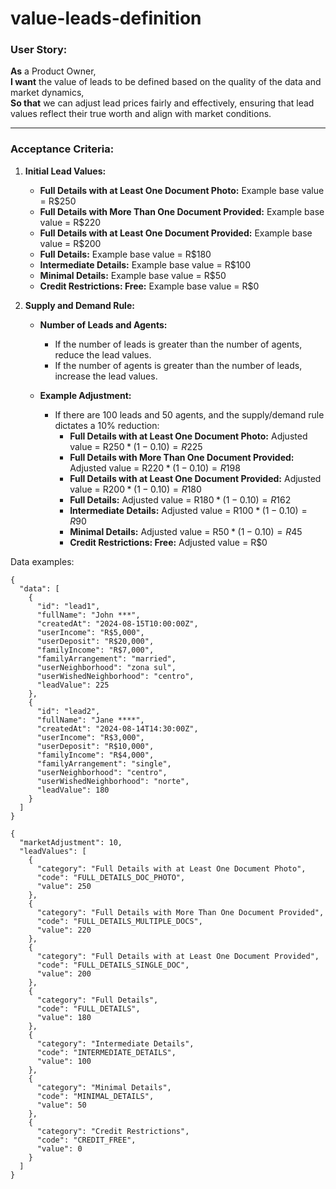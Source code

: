 # value-leads-definition

### **User Story:**

**As** a Product Owner,  
**I want** the value of leads to be defined based on the quality of the data and market dynamics,  
**So that** we can adjust lead prices fairly and effectively, ensuring that lead values reflect their true worth and align with market conditions.

---

### **Acceptance Criteria:**

1. **Initial Lead Values:**
   - **Full Details with at Least One Document Photo:** Example base value = R$250
   - **Full Details with More Than One Document Provided:** Example base value = R$220
   - **Full Details with at Least One Document Provided:** Example base value = R$200
   - **Full Details:** Example base value = R$180
   - **Intermediate Details:** Example base value = R$100
   - **Minimal Details:** Example base value = R$50
   - **Credit Restrictions: Free:** Example base value = R$0

2. **Supply and Demand Rule:**
   - **Number of Leads and Agents:**
     - If the number of leads is greater than the number of agents, reduce the lead values.
     - If the number of agents is greater than the number of leads, increase the lead values.

   - **Example Adjustment:**
     - If there are 100 leads and 50 agents, and the supply/demand rule dictates a 10% reduction:
       - **Full Details with at Least One Document Photo:** Adjusted value = R$250 * (1 - 0.10) = R$225
       - **Full Details with More Than One Document Provided:** Adjusted value = R$220 * (1 - 0.10) = R$198
       - **Full Details with at Least One Document Provided:** Adjusted value = R$200 * (1 - 0.10) = R$180
       - **Full Details:** Adjusted value = R$180 * (1 - 0.10) = R$162
       - **Intermediate Details:** Adjusted value = R$100 * (1 - 0.10) = R$90
       - **Minimal Details:** Adjusted value = R$50 * (1 - 0.10) = R$45
       - **Credit Restrictions: Free:** Adjusted value = R$0


Data examples:

```
{
  "data": [
    {
      "id": "lead1",
      "fullName": "John ***",
      "createdAt": "2024-08-15T10:00:00Z",
      "userIncome": "R$5,000",
      "userDeposit": "R$20,000",
      "familyIncome": "R$7,000",
      "familyArrangement": "married",
      "userNeighborhood": "zona sul",
      "userWishedNeighborhood": "centro",
      "leadValue": 225
    },
    {
      "id": "lead2",
      "fullName": "Jane ****",
      "createdAt": "2024-08-14T14:30:00Z",
      "userIncome": "R$3,000",
      "userDeposit": "R$10,000",
      "familyIncome": "R$4,000",
      "familyArrangement": "single",
      "userNeighborhood": "centro",
      "userWishedNeighborhood": "norte",
      "leadValue": 180
    }
  ]
}
```

```
{
  "marketAdjustment": 10,
  "leadValues": [
    {
      "category": "Full Details with at Least One Document Photo",
      "code": "FULL_DETAILS_DOC_PHOTO",
      "value": 250
    },
    {
      "category": "Full Details with More Than One Document Provided",
      "code": "FULL_DETAILS_MULTIPLE_DOCS",
      "value": 220
    },
    {
      "category": "Full Details with at Least One Document Provided",
      "code": "FULL_DETAILS_SINGLE_DOC",
      "value": 200
    },
    {
      "category": "Full Details",
      "code": "FULL_DETAILS",
      "value": 180
    },
    {
      "category": "Intermediate Details",
      "code": "INTERMEDIATE_DETAILS",
      "value": 100
    },
    {
      "category": "Minimal Details",
      "code": "MINIMAL_DETAILS",
      "value": 50
    },
    {
      "category": "Credit Restrictions",
      "code": "CREDIT_FREE",
      "value": 0
    }
  ]
}

```

